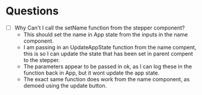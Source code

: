 # Questions

- [ ] Why Can't I call the setName function from the stepper component?
  - This should set the name in App state from the inputs in the name component.
  - I am passing in an UpdateAppState function from the name compent, this is so I can update the state that has been set in parent compent to the stepper.
  - The parameters appear to be passed in ok, as I can log these in the function back in App, but it wont update the app state.
  - The exact same function does work from the name component, as demoed using the update button.
